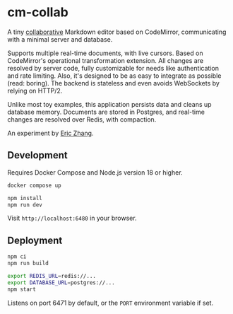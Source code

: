 # cm-collab

A tiny [collaborative](https://codemirror.net/examples/collab/) Markdown editor
based on CodeMirror, communicating with a minimal server and database.

Supports multiple real-time documents, with live cursors. Based on CodeMirror's
operational transformation extension. All changes are resolved by server code,
fully customizable for needs like authentication and rate limiting. Also, it's
designed to be as easy to integrate as possible (read: boring). The backend is
stateless and even avoids WebSockets by relying on HTTP/2.

Unlike most toy examples, this application persists data and cleans up database
memory. Documents are stored in Postgres, and real-time changes are resolved
over Redis, with compaction.

An experiment by [Eric Zhang](https://www.ekzhang.com/).

## Development

Requires Docker Compose and Node.js version 18 or higher.

```bash
docker compose up

npm install
npm run dev
```

Visit `http://localhost:6480` in your browser.

## Deployment

```bash
npm ci
npm run build

export REDIS_URL=redis://...
export DATABASE_URL=postgres://...
npm start
```

Listens on port 6471 by default, or the `PORT` environment variable if set.
